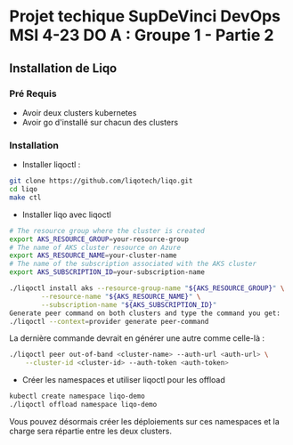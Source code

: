# Projet techique SupDeVinci DevOps MSI 4-23 DO A : Groupe 1 - Partie 2

## Installation de Liqo

### Pré Requis 

- Avoir deux clusters kubernetes
- Avoir go d'installé sur chacun des clusters

### Installation

- Installer liqoctl :

```sh
git clone https://github.com/liqotech/liqo.git
cd liqo
make ctl
```

- Installer liqo avec liqoctl

```sh
# The resource group where the cluster is created
export AKS_RESOURCE_GROUP=your-resource-group
# The name of AKS cluster resource on Azure
export AKS_RESOURCE_NAME=your-cluster-name
# The name of the subscription associated with the AKS cluster
export AKS_SUBSCRIPTION_ID=your-subscription-name
```

```sh
./liqoctl install aks --resource-group-name "${AKS_RESOURCE_GROUP}" \
        --resource-name "${AKS_RESOURCE_NAME}" \
        --subscription-name "${AKS_SUBSCRIPTION_ID}"
Generate peer command on both clusters and type the command you get:
./liqoctl --context=provider generate peer-command
```
La dernière commande devrait en générer une autre comme celle-là : 

```sh
./liqoctl peer out-of-band <cluster-name> --auth-url <auth-url> \
    --cluster-id <cluster-id> --auth-token <auth-token>
```

- Créer les namespaces et utiliser liqoctl pour les offload 

```sh
kubectl create namespace liqo-demo
./liqoctl offload namespace liqo-demo
```

Vous pouvez désormais créer les déploiements sur ces namespaces et la charge sera répartie entre les deux clusters.
